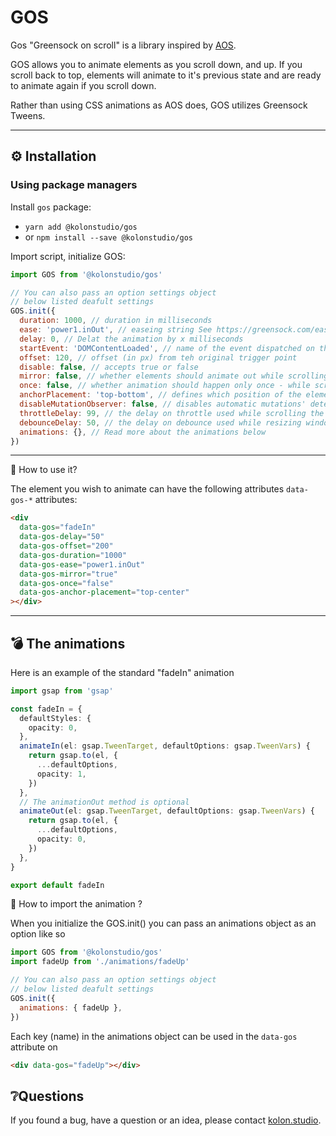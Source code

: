 # GOS

Gos "Greensock on scroll" is a library inspired by [AOS](https://github.com/michalsnik/aos).

GOS allows you to animate elements as you scroll down, and up. If you scroll back to top, elements will animate to it's previous state and are ready to animate again if you scroll down.

Rather than using CSS animations as AOS does, GOS utilizes Greensock Tweens.

---

## ⚙ Installation

### Using package managers

Install `gos` package:

- `yarn add @kolonstudio/gos`
- or `npm install --save @kolonstudio/gos`

Import script, initialize GOS:

```js
import GOS from '@kolonstudio/gos'

// You can also pass an option settings object
// below listed deafult settings
GOS.init({
  duration: 1000, // duration in milliseconds
  ease: 'power1.inOut', // easeing string See https://greensock.com/ease-visualizer for all availiable easings
  delay: 0, // Delat the animation by x milliseconds
  startEvent: 'DOMContentLoaded', // name of the event dispatched on the document, that GOS should initialize on
  offset: 120, // offset (in px) from teh original trigger point
  disable: false, // accepts true or false
  mirror: false, // whether elements should animate out while scrolling past them
  once: false, // whether animation should happen only once - while scrolling down
  anchorPlacement: 'top-bottom', // defines which position of the element regarding to window should trigger the animation
  disableMutationObserver: false, // disables automatic mutations' detections (advanced)
  throttleDelay: 99, // the delay on throttle used while scrolling the page (advanced)
  debounceDelay: 50, // the delay on debounce used while resizing window (advanced)
  animations: {}, // Read more about the animations below
})
```

---

🤔 How to use it?

The element you wish to animate can have the following attributes `data-gos-*` attributes:

```html
<div
  data-gos="fadeIn"
  data-gos-delay="50"
  data-gos-offset="200"
  data-gos-duration="1000"
  data-gos-ease="power1.inOut"
  data-gos-mirror="true"
  data-gos-once="false"
  data-gos-anchor-placement="top-center"
></div>
```

---

## 💣 The animations

Here is an example of the standard "fadeIn" animation

```ts
import gsap from 'gsap'

const fadeIn = {
  defaultStyles: {
    opacity: 0,
  },
  animateIn(el: gsap.TweenTarget, defaultOptions: gsap.TweenVars) {
    return gsap.to(el, {
      ...defaultOptions,
      opacity: 1,
    })
  },
  // The animationOut method is optional
  animateOut(el: gsap.TweenTarget, defaultOptions: gsap.TweenVars) {
    return gsap.to(el, {
      ...defaultOptions,
      opacity: 0,
    })
  },
}

export default fadeIn
```

🤔 How to import the animation ?

When you initialize the GOS.init() you can pass an animations object as an option like so

```js
import GOS from '@kolonstudio/gos'
import fadeUp from './animations/fadeUp'

// You can also pass an option settings object
// below listed deafult settings
GOS.init({
  animations: { fadeUp },
})
```

Each key (name) in the animations object can be used in the `data-gos` attribute on

```html
<div data-gos="fadeUp"></div>
```

## ❔Questions

If you found a bug, have a question or an idea, please contact [kolon.studio](https://kolon.studio/about).
